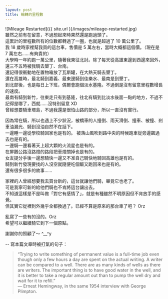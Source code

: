 ```yaml
---
layout: post
title: 輪轉的里程數
---
```

![Mileage Restarted]({{ site.url }}/images/mileage-restarted.jpg)  
雖然之前有在留意，不過想起來時果然還是跑過頭了。  
這累計的里程數所有的位數都轉過了一圈，也就是超過了 10 萬公里了。  
我 18 歲時家裡幫我買的這台車，售價是 5 萬左右，當時大概都這個價。（現在是 7 萬左右……有夠貴的）  
大學時一年約跑一萬公里，隨著我東征北討。除了每天從高雄東邊到西邊來回外，還三不五時被我騎去墾丁、台南。  
還記得很衝動地在置物箱放了瓦斯罐，在大熱天騎去墾丁。  
還在高雄時，最北騎到嘉義、最東邊騎到佳樂水、最南是到墾丁。  
到北部後，也是每日上下班，偶爾會跑個淡水基隆。不過倒是沒有留意里程數增長的速度。  
最南有騎到新竹，往東走只有到基隆，往北有騎到比淡水後面一點的地方，不過不記得是哪了，西就……沒特別留意 XD  
曾經想要騎車環島，不過我還是很怕山路的部分，所以一直沒有實行。  

因為常在騎，所以也遇上不少狀況，被橋車的人撞倒、雨天滑倒、撞車、被撞、剎車油漏光、騎到沒油自然不在話下。  
一邊睡一邊從學校騎回家也是有的。
被落山風吹到路中央的時候跑車從旁邊飆過去也是有的。  
一邊騎一邊看著天上超大顆的火流星也是有的。  
在屏鵝公路沒路燈的路段把車燈關掉也是有的。  
女友提分手後一邊想騎快一邊又不准自己騎快地騎回高雄也是有的。  
騎到新竹發現要找的人沒空就隨便吃個飯又跑回來也是有的。  
還有很多很多的故事……  

家裡的人曾經想要我去買台新的，這台就讓他們騎，畢竟它也老了。  
可是我寧可新的給他們騎也不肯將這台讓出去。  
不知道這樣是不是叫做「對它有感情了」，就是有種雖然不明原因但不肯放手的感覺。  
但其實它從裡到外幾乎全都換過了。已經不算是原來的那台車了吧？ Orz  

亂寫了一些有的沒的。Orz  
希望可以繼續騎它到下一個原點。  

謝謝你的照顧了～ ^__^y  

--
寫本篇文章時被打氣的句子：
> “Trying to write something of permanent value is a full-time job even though only a few hours a day are spent on the actual writing. A writer can be compared to a well. There are as many kinds of wells as there are writers. The important thing is to have good water in the well, and it is better to take a regular amount out than to pump the well dry and wait for it to refill.”  
>  —	Ernest Hemingway, in the same 1954 interview with George Plimpton.
